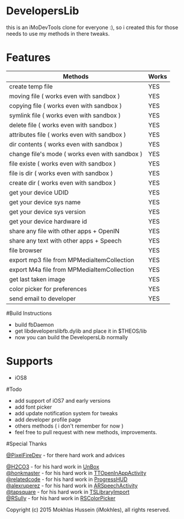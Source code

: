 # DevelopersLib

this is an iMoDevTools clone for everyone :), so i created this for those needs to use my methods in there tweaks.

# Features

| Methods                                        |    Works  |
|------------------------------------------------|-----------|
| create temp file                               |    YES    |
| moving file ( works even with sandbox )        |    YES    |
| copying file ( works even with sandbox )       |    YES    |
| symlink file ( works even with sandbox )       |    YES    |
| delete file ( works even with sandbox )        |    YES    |
| attributes file ( works even with sandbox )    |    YES    |
| dir contents ( works even with sandbox )       |    YES    |
| change file's mode ( works even with sandbox ) |    YES    |
| file existe ( works even with sandbox )        |    YES    |
| file is dir ( works even with sandbox )        |    YES    |
| create dir ( works even with sandbox )         |    YES    |
| get your device UDID                           |    YES    |
| get your device sys name                       |    YES    |
| get your device sys version                    |    YES    |
| get your device hardware id                    |    YES    |
| share any file with other apps + OpenIN        |    YES    |
| share any text with other apps + Speech        |    YES    |
| file browser                                   |    YES    |
| export mp3 file from MPMediaItemCollection     |    YES    |
| export M4a file from MPMediaItemCollection     |    YES    |
| get last taken image                           |    YES    |
| color picker for preferences                   |    YES    |
| send email to developer                        |    YES    |

#Build Instructions

* build fbDaemon 
* get libdeveloperslibfb.dylib and place it in $THEOS/lib
* now you can build the DevelopersLib normally

# Supports

* iOS8

#Todo

* add support of iOS7 and early versions 
* add font picker
* add update notification system for tweaks
* add developer profile page
* others methods ( i don't remember for now )
* feel free to pull request with new methods, improvements.

#Special Thanks

[@PixelFireDev](https://twitter.com/PixelFireDev) - for there hard work and advices

[@H2CO3](https://github.com/H2CO3) - for his hard work in [UnBox](https://github.com/H2CO3/Unbox)<br>
[@honkmaster](https://github.com/honkmaster) - for his hard work in [TTOpenInAppActivity](https://github.com/honkmaster/TTOpenInAppActivity)<br>
[@relatedcode](https://github.com/relatedcode) - for his hard work in [ProgressHUD](https://github.com/relatedcode/ProgressHUD)<br>
[@alexruperez](https://github.com/alexruperez) - for his hard work in [ARSpeechActivity](https://github.com/alexruperez/ARSpeechActivity)<br>
[@tapsquare](https://github.com/tapsquare) - for his hard work in [TSLibraryImport](https://github.com/tapsquare/TSLibraryImport)<br>
[@RSully](https://github.com/RSully) - for his hard work in [RSColorPicker](https://github.com/RSully/RSColorPicker)<br>


Copyright (c) 2015 Mokhlas Hussein (iMokhles), all rights reserved.
